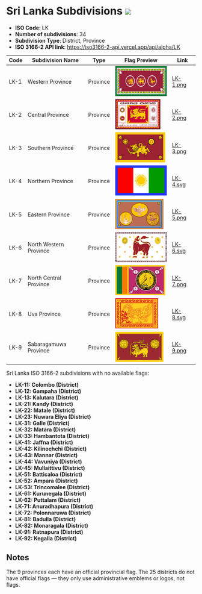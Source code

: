 # Sri Lanka Subdivisions ![](https://flagcdn.com/h40/lk.png)

- **ISO Code**: LK
- **Number of subdivisions**: 34
- **Subdivision Type**: District, Province
- **ISO 3166-2 API link**: https://iso3166-2-api.vercel.app/api/alpha/LK

| Code  | Subdivision Name         | Type | Flag Preview | Link |
|-------|--------------------------|--------------| -------------- |----------|
| LK-1 | Western Province | Province | <img src='https://raw.githubusercontent.com/amckenna41/iso3166-flags/main/iso3166-2-flags/LK/LK-1.png' height='80'> | [LK-1.png](https://github.com/amckenna41/iso3166-flags/blob/main/iso3166-2-flags/LK/LK-1.png) |
| LK-2 | Central Province | Province | <img src='https://raw.githubusercontent.com/amckenna41/iso3166-flags/main/iso3166-2-flags/LK/LK-2.png' height='80'> | [LK-2.png](https://github.com/amckenna41/iso3166-flags/blob/main/iso3166-2-flags/LK/LK-2.png) |
| LK-3 | Southern Province | Province | <img src='https://raw.githubusercontent.com/amckenna41/iso3166-flags/main/iso3166-2-flags/LK/LK-3.png' height='80'> | [LK-3.png](https://github.com/amckenna41/iso3166-flags/blob/main/iso3166-2-flags/LK/LK-3.png) |
| LK-4 | Northern Province | Province | <img src='https://raw.githubusercontent.com/amckenna41/iso3166-flags/main/iso3166-2-flags/LK/LK-4.svg' height='80'> | [LK-4.svg](https://github.com/amckenna41/iso3166-flags/blob/main/iso3166-2-flags/LK/LK-4.svg) |
| LK-5 | Eastern Province | Province | <img src='https://raw.githubusercontent.com/amckenna41/iso3166-flags/main/iso3166-2-flags/LK/LK-5.png' height='80'> | [LK-5.png](https://github.com/amckenna41/iso3166-flags/blob/main/iso3166-2-flags/LK/LK-5.png) |
| LK-6 | North Western Province | Province | <img src='https://raw.githubusercontent.com/amckenna41/iso3166-flags/main/iso3166-2-flags/LK/LK-6.svg' height='80'> | [LK-6.svg](https://github.com/amckenna41/iso3166-flags/blob/main/iso3166-2-flags/LK/LK-6.svg) |
| LK-7 | North Central Province | Province | <img src='https://raw.githubusercontent.com/amckenna41/iso3166-flags/main/iso3166-2-flags/LK/LK-7.png' height='80'> | [LK-7.png](https://github.com/amckenna41/iso3166-flags/blob/main/iso3166-2-flags/LK/LK-7.png) |
| LK-8 | Uva Province | Province | <img src='https://raw.githubusercontent.com/amckenna41/iso3166-flags/main/iso3166-2-flags/LK/LK-8.svg' height='80'> | [LK-8.svg](https://github.com/amckenna41/iso3166-flags/blob/main/iso3166-2-flags/LK/LK-8.svg) |
| LK-9 | Sabaragamuwa Province | Province | <img src='https://raw.githubusercontent.com/amckenna41/iso3166-flags/main/iso3166-2-flags/LK/LK-9.png' height='80'> | [LK-9.png](https://github.com/amckenna41/iso3166-flags/blob/main/iso3166-2-flags/LK/LK-9.png) |

Sri Lanka ISO 3166-2 subdivisions with no available flags:

* **LK-11: Colombo (District)**
* **LK-12: Gampaha (District)**
* **LK-13: Kalutara (District)**
* **LK-21: Kandy (District)**
* **LK-22: Matale (District)**
* **LK-23: Nuwara Eliya (District)**
* **LK-31: Galle (District)**
* **LK-32: Matara (District)**
* **LK-33: Hambantota (District)**
* **LK-41: Jaffna (District)**
* **LK-42: Kilinochchi (District)**
* **LK-43: Mannar (District)**
* **LK-44: Vavuniya (District)**
* **LK-45: Mullaittivu (District)**
* **LK-51: Batticaloa (District)**
* **LK-52: Ampara (District)**
* **LK-53: Trincomalee (District)**
* **LK-61: Kurunegala (District)**
* **LK-62: Puttalam (District)**
* **LK-71: Anuradhapura (District)**
* **LK-72: Polonnaruwa (District)**
* **LK-81: Badulla (District)**
* **LK-82: Monaragala (District)**
* **LK-91: Ratnapura (District)**
* **LK-92: Kegalla (District)**

## Notes
The 9 provinces each have an official provincial flag. The 25 districts do not have official flags — they only use administrative emblems or logos, not flags.